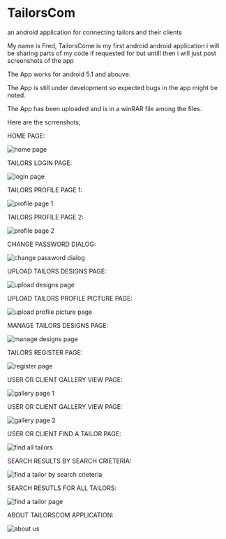 # TailorsCom
an android application for connecting tailors and their clients

My name is Fred, TailorsCome is my first android android application i will be sharing parts of my code if requested for but untill then i will just post screenshots of the app

The App works for android 5.1 and abouve.

The App is still under development so expected bugs in the app might be noted.

The App has been uploaded and is in a winRAR file among the files.

Here are the scrrenshots;

HOME PAGE:

![home page](https://cloud.githubusercontent.com/assets/26940586/24729431/df90d01e-1a66-11e7-8846-20d1a3e4395c.png)

TAILORS LOGIN PAGE:

![login page](https://cloud.githubusercontent.com/assets/26940586/24729432/df91ca82-1a66-11e7-938e-fea51e45fbae.png)

TAILORS PROFILE PAGE 1:

![profile page 1](https://cloud.githubusercontent.com/assets/26940586/24729435/dfd3129e-1a66-11e7-8641-c499c338ed72.png)

TAILORS PROFILE PAGE 2:

![profile page 2](https://cloud.githubusercontent.com/assets/26940586/24729436/dfd86b5e-1a66-11e7-9dd9-fcbf76e7b042.png)

CHANGE PASSWORD DIALOG:

![change password dialog](https://cloud.githubusercontent.com/assets/26940586/24729441/e0159c54-1a66-11e7-845d-320e322e9e5b.png)

UPLOAD TAILORS DESIGNS PAGE:

![upload designs page](https://cloud.githubusercontent.com/assets/26940586/24729440/dfe389a8-1a66-11e7-853c-5c1e571ddc72.png)

UPLOAD TAILORS PROFILE PICTURE PAGE:

![upload profile picture page](https://cloud.githubusercontent.com/assets/26940586/24729438/dfdf644a-1a66-11e7-96f3-159095d496aa.png)

MANAGE TAILORS DESIGNS PAGE:

![manage designs page](https://cloud.githubusercontent.com/assets/26940586/24729433/df93de62-1a66-11e7-9cfd-71ea949851b9.png)

TAILORS REGISTER PAGE:

![register page](https://cloud.githubusercontent.com/assets/26940586/24729437/dfdca548-1a66-11e7-8de7-b9f88ff5f550.png)

USER OR CLIENT GALLERY VIEW PAGE:

![gallery page 1](https://cloud.githubusercontent.com/assets/26940586/24729430/df8d31d4-1a66-11e7-81e1-c50155aa5106.png)

USER OR CLIENT GALLERY VIEW PAGE:

![gallery page 2](https://cloud.githubusercontent.com/assets/26940586/24729429/df8cc10e-1a66-11e7-986a-c55c5dc22d8a.png)

USER OR CLIENT FIND A TAILOR PAGE:

![find all tailors](https://cloud.githubusercontent.com/assets/26940586/24729428/df88d904-1a66-11e7-813e-633c068041ca.png)

SEARCH RESULTS BY SEARCH CRIETERIA:

![find a tailor by search crieteria](https://cloud.githubusercontent.com/assets/26940586/24729442/e01900b0-1a66-11e7-907f-83b882586238.png)

SEARCH RESUTLS FOR ALL TAILORS:

![find a tailor page](https://cloud.githubusercontent.com/assets/26940586/24729443/e0208862-1a66-11e7-8e22-dc6f60b50a4f.png)

ABOUT TAILORSCOM APPLICATION:

![about us](https://cloud.githubusercontent.com/assets/26940586/24729439/dfdf949c-1a66-11e7-9df1-00d67c02684a.png)

